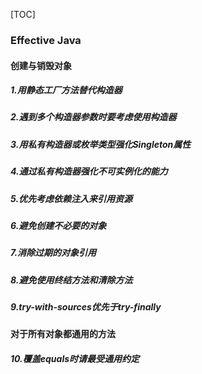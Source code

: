 [TOC]

### Effective Java

#### 创建与销毁对象

##### 1.用静态工厂方法替代构造器



##### 2.遇到多个构造器参数时要考虑使用构造器



##### 3.用私有构造器或枚举类型强化Singleton属性



##### 4.通过私有构造器强化不可实例化的能力



##### 5.优先考虑依赖注入来引用资源



##### 6.避免创建不必要的对象



##### 7.消除过期的对象引用



##### 8.避免使用终结方法和清除方法



##### 9.try-with-sources优先于try-finally



#### 对于所有对象都通用的方法

##### 10.覆盖equals时请最受通用约定



















